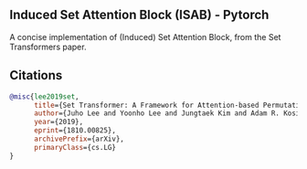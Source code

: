 ## Induced Set Attention Block (ISAB) - Pytorch

A concise implementation of (Induced) Set Attention Block, from the Set Transformers paper.

## Citations

```bibtex
@misc{lee2019set,
      title={Set Transformer: A Framework for Attention-based Permutation-Invariant Neural Networks}, 
      author={Juho Lee and Yoonho Lee and Jungtaek Kim and Adam R. Kosiorek and Seungjin Choi and Yee Whye Teh},
      year={2019},
      eprint={1810.00825},
      archivePrefix={arXiv},
      primaryClass={cs.LG}
}
```
